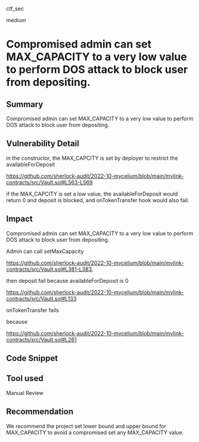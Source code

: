 ctf_sec

medium

# Compromised admin can set MAX_CAPACITY to a very low value to perform DOS attack to block user from depositing.

## Summary

Compromised admin can set MAX_CAPACITY to a very low value to perform DOS attack to block user from depositing.

## Vulnerability Detail

in the constructor, the MAX_CAPCITY is set by deployer to restrict the availableForDeposit

https://github.com/sherlock-audit/2022-10-mycelium/blob/main/mylink-contracts/src/Vault.sol#L563-L569

if the MAX_CAPCITY is set a low value, the availableForDeposit would return 0 and deposit is blocked, and onTokenTransfer hook would also fail.

## Impact

Compromised admin can set MAX_CAPACITY to a very low value to perform DOS attack to block user from depositing.

Admin can call setMaxCapacity

https://github.com/sherlock-audit/2022-10-mycelium/blob/main/mylink-contracts/src/Vault.sol#L381-L383,

then deposit fail because availableForDeposit is 0

https://github.com/sherlock-audit/2022-10-mycelium/blob/main/mylink-contracts/src/Vault.sol#L133

onTokenTransfer fails

because

https://github.com/sherlock-audit/2022-10-mycelium/blob/main/mylink-contracts/src/Vault.sol#L261

## Code Snippet

## Tool used

Manual Review

## Recommendation

We recommend the project set lower bound and upper bound for MAX_CAPACITY to avoid a compromised set any MAX_CAPACITY value.
